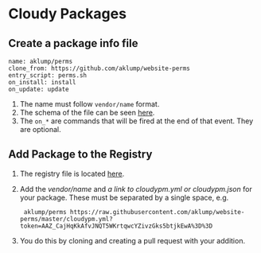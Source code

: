 # Cloudy Packages

## Create a package info file

    name: aklump/perms
    clone_from: https://github.com/aklump/website-perms
    entry_script: perms.sh
    on_install: install
    on_update: update

1. The name must follow `vendor/name` format.
1. The schema of the file can be seen [here](https://github.com/aklump/cloudy/blob/master/framework/cloudy/cloudypm_info.schema.json).
1. The `on_*` are commands that will be fired at the end of that event.  They are optional.

## Add Package to the Registry

1. The registry file is located [here](https://github.com/aklump/cloudy/blob/master/cloudy_package_registry.txt).
1. Add the _vendor/name_ and _a link to cloudypm.yml or cloudypm.json_ for your package.  These must be separated by a single space, e.g.

        aklump/perms https://raw.githubusercontent.com/aklump/website-perms/master/cloudypm.yml?token=AAZ_CajHqKkAfvJNQT5WKrtqwcYZivzGks5btjkEwA%3D%3D

1. You do this by cloning and creating a pull request with your addition.
